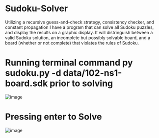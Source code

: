 # Sudoku-Solver

Utilizing a recursive guess-and-check strategy, consistency checker, and constant propagation I have a program that can solve all Sudoku puzzles, and display the results on a graphic display. It will distringuish between a valid Sudoku solution, an incomplete but possibly solvable board, and a board (whether or not complete) that violates the rules of Sudoku.

# Running terminal command py sudoku.py -d data/102-ns1-board.sdk prior to solving
![image](https://github.com/user-attachments/assets/5c1232da-0921-4fcd-a935-47bec029146b)

# Pressing enter to Solve
![image](https://github.com/user-attachments/assets/44fd79a9-f61f-4d0b-9c3b-d4b3edf07ea5)
